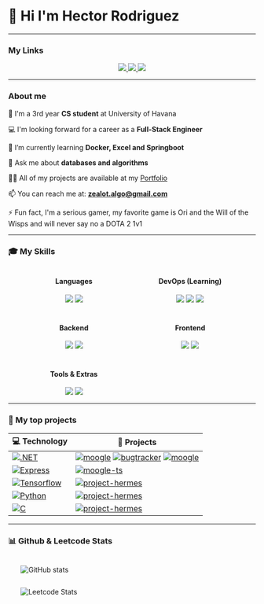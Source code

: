 # 🌟 Hi I'm Hector Rodriguez

---

### My Links

<p align="center">
  <a href="https://twitter.com/MachineZealot">
    <img src="https://skillicons.dev/icons?i=twitter" />
  </a>
  <a href="https://www.linkedin.com/in/hector-rodriguez-039075266/">
    <img src="https://skillicons.dev/icons?i=linkedin" />
  </a>
  <a href="https://github.com/vekt0R-HUB">
    <img src="https://skillicons.dev/icons?i=github" />
  </a>
</p>


---

### About me

🏫 I'm a 3rd year **CS student** at University of Havana

💻 I'm looking forward for a career as a **Full-Stack Engineer**

🌱 I’m currently learning **Docker, Excel and Springboot**

💬 Ask me about **databases and algorithms**

👨‍💻 All of my projects are available at my [Portfolio](https://vekt0r-hub.github.io/Portfolio-Website/)

📫 You can reach me at: **zealot.algo@gmail.com**

⚡ Fun fact, I'm a serious gamer, my favorite game is Ori and the Will of the Wisps and will never say no a DOTA 2 1v1

---

### 🎓 My Skills

<div class="main" display="grid" grid-template-columns="1fr 1fr" style="
    display: grid;
    grid-template-columns: 1fr 1fr;
    gap: 20px;
    width: 90%;
    margin: 5px auto;
    text-align: center;
">
  <div class="lang">
    <h4>Languages</h4>
    <img src="https://skillicons.dev/icons?i=js,ts,cs"/>
    <img src="https://skillicons.dev/icons?i=c,java,py"/>
  </div>
  <div class="devops">
    <h4>DevOps (Learning)</h4>
    <img src="https://skillicons.dev/icons?i=aws,azure,ansible"/>
    <img src="https://skillicons.dev/icons?i=docker,kubernetes,jenkins"/>
    <img src="https://skillicons.dev/icons?i=bash,powershell,prometheus"/>
  </div>
  <div class="backend">
    <h4>Backend</h4>
    <img src="https://skillicons.dev/icons?i=dotnet,express,flask"/>
    <img src="https://skillicons.dev/icons?i=mongodb,nodejs,mysql"/>
  </div>
  <div class="frontend">
    <h4>Frontend</h4>
    <img src="https://skillicons.dev/icons?i=angular,react,d3"/>
    <img src="https://skillicons.dev/icons?i=css,html,bootstrap"/>
  </div>
  <div class="misc">
    <h4>Tools & Extras</h4>
    <img src="https://skillicons.dev/icons?i=git,github,idea"/>
    <img src="https://skillicons.dev/icons?i=vite,unity,tensorflow"/>
  </div>
</div>

---

### 🔮 My top projects

| 💻 **Technology** | 🚀 **Projects** |
| - | - |
| [![.NET](https://img.shields.io/static/v1?label=&message=.NET&color=purple&logo=dotnet&logoColor=white)](https://www.python.org/) | [![moogle](https://img.shields.io/static/v1?label=&message=moogle&color=000605&logo=github&logoColor=FFFFFF&labelColor=000605)](https://github.com/vekt0R-HUB/Moogle) [![bugtracker](https://img.shields.io/static/v1?label=&message=bug-tracker&color=000605&logo=github&logoColor=FFFFFF&labelColor=000605)](https://github.com/vekt0R-HUB/Khepri-Bug-Tracker) [![moogle](https://img.shields.io/static/v1?label=&message=social-media-clone&color=000605&logo=github&logoColor=FFFFFF&labelColor=000605)](https://github.com/vekt0R-HUB/Project-Tenjin) 
| [![Express](https://img.shields.io/static/v1?label=&message=Express&color=gray&logo=Express&logoColor=white)](https://www.python.org/) | [![moogle-ts](https://img.shields.io/static/v1?label=&message=moogle-ts&color=000605&logo=github&logoColor=FFFFFF&labelColor=000605)](https://github.com/vekt0R-HUB/Moogle-TS) 
| [![Tensorflow](https://img.shields.io/static/v1?label=&message=Tensorflow&color=orange&logo=Tensorflow&logoColor=white)](https://www.python.org/) | [![project-hermes](https://img.shields.io/static/v1?label=&message=project-hermes&color=000605&logo=github&logoColor=FFFFFF&labelColor=000605)](https://github.com/vekt0R-HUB/Project-Hermes) 
| [![Python](https://img.shields.io/static/v1?label=&message=Python&color=3776AB&logo=Python&logoColor=white)](https://www.python.org/) | [![project-hermes](https://img.shields.io/static/v1?label=&message=matcom-dashboard&color=000605&logo=github&logoColor=FFFFFF&labelColor=000605)](https://github.com/vekt0R-HUB/dashboard)
| [![C](https://img.shields.io/static/v1?label=&message=C-language&color=blue&logo=C&logoColor=white)](https://www.python.org/) | [![project-hermes](https://img.shields.io/static/v1?label=&message=unix-shell&color=000605&logo=github&logoColor=FFFFFF&labelColor=000605)](https://github.com/vekt0R-HUB/nautilus)

---

### 📊 Github & Leetcode Stats


<div style="display: flex; flex-direction: column; width: 90%; margin: 20px auto">

![GitHub stats](https://github-readme-stats.vercel.app/api?username=vekt0R-HUB&theme=dark&show_icons=true&hide_border=true&bg_color=101010)

![Leetcode Stats](https://leetcard.jacoblin.cool/zealot-algo?border=0&theme=dark)
</div>


